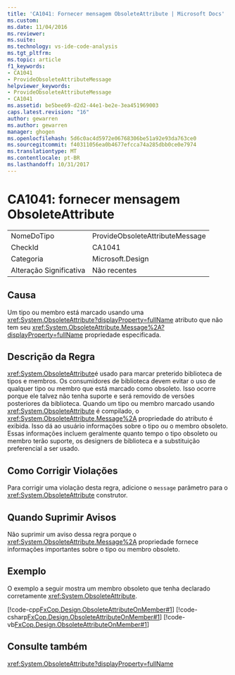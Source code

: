 ```yaml
---
title: 'CA1041: Fornecer mensagem ObsoleteAttribute | Microsoft Docs'
ms.custom: 
ms.date: 11/04/2016
ms.reviewer: 
ms.suite: 
ms.technology: vs-ide-code-analysis
ms.tgt_pltfrm: 
ms.topic: article
f1_keywords:
- CA1041
- ProvideObsoleteAttributeMessage
helpviewer_keywords:
- ProvideObsoleteAttributeMessage
- CA1041
ms.assetid: be5bee69-d2d2-44e1-be2e-3ea451969003
caps.latest.revision: "16"
author: gewarren
ms.author: gewarren
manager: ghogen
ms.openlocfilehash: 5d6c0ac4d5972e06768306be51a92e93da763ce0
ms.sourcegitcommit: f40311056ea0b4677efcca74a285dbb0ce0e7974
ms.translationtype: MT
ms.contentlocale: pt-BR
ms.lasthandoff: 10/31/2017
---
```

# <a name="ca1041-provide-obsoleteattribute-message"></a>CA1041: fornecer mensagem ObsoleteAttribute
|||  
|-|-|  
|NomeDoTipo|ProvideObsoleteAttributeMessage|  
|CheckId|CA1041|  
|Categoria|Microsoft.Design|  
|Alteração Significativa|Não recentes|  
  
## <a name="cause"></a>Causa  
 Um tipo ou membro está marcado usando uma <xref:System.ObsoleteAttribute?displayProperty=fullName> atributo que não tem seu <xref:System.ObsoleteAttribute.Message%2A?displayProperty=fullName> propriedade especificada.  
  
## <a name="rule-description"></a>Descrição da Regra  
 <xref:System.ObsoleteAttribute>é usado para marcar preterido biblioteca de tipos e membros. Os consumidores de biblioteca devem evitar o uso de qualquer tipo ou membro que está marcado como obsoleto. Isso ocorre porque ele talvez não tenha suporte e será removido de versões posteriores da biblioteca. Quando um tipo ou membro marcado usando <xref:System.ObsoleteAttribute> é compilado, o <xref:System.ObsoleteAttribute.Message%2A> propriedade do atributo é exibida. Isso dá ao usuário informações sobre o tipo ou o membro obsoleto. Essas informações incluem geralmente quanto tempo o tipo obsoleto ou membro terão suporte, os designers de biblioteca e a substituição preferencial a ser usado.  
  
## <a name="how-to-fix-violations"></a>Como Corrigir Violações  
 Para corrigir uma violação desta regra, adicione o `message` parâmetro para o <xref:System.ObsoleteAttribute> construtor.  
  
## <a name="when-to-suppress-warnings"></a>Quando Suprimir Avisos  
 Não suprimir um aviso dessa regra porque o <xref:System.ObsoleteAttribute.Message%2A> propriedade fornece informações importantes sobre o tipo ou membro obsoleto.  
  
## <a name="example"></a>Exemplo  
 O exemplo a seguir mostra um membro obsoleto que tenha declarado corretamente <xref:System.ObsoleteAttribute>.  
  
 [!code-cpp[FxCop.Design.ObsoleteAttributeOnMember#1](../code-quality/codesnippet/CPP/ca1041-provide-obsoleteattribute-message_1.cpp)]
 [!code-csharp[FxCop.Design.ObsoleteAttributeOnMember#1](../code-quality/codesnippet/CSharp/ca1041-provide-obsoleteattribute-message_1.cs)]
 [!code-vb[FxCop.Design.ObsoleteAttributeOnMember#1](../code-quality/codesnippet/VisualBasic/ca1041-provide-obsoleteattribute-message_1.vb)]  
  
## <a name="see-also"></a>Consulte também  
 <xref:System.ObsoleteAttribute?displayProperty=fullName>